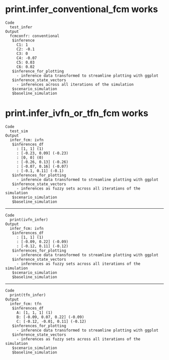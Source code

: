# print.infer_conventional_fcm works

    Code
      test_infer
    Output
      fcmconfr: conventional 
       $inference
         C1: 1
         C2: -0.1
         C3: 0
         C4: -0.07
         C5: 0.03
         C6: 0.02
       $inference_for_plotting
         - inference data transformed to streamline plotting with ggplot 
       $inference_state_vectors
         - inferences across all iterations of the simulation 
       $scenario_simulation
       $baseline_simulation

# print.infer_ivfn_or_tfn_fcm works

    Code
      test_sim
    Output
      infer_fcm: ivfn 
       $inferences_df
         : [1, 1] (1)
         : [-0.23, 0.09] (-0.23)
         : [0, 0] (0)
         : [-0.26, 0.13] (-0.26)
         : [-0.07, 0.16] (-0.07)
         : [-0.1, 0.11] (-0.1)
       $inferences_for_plotting
         - inference data transformed to streamline plotting with ggplot 
       $inference_state_vectors
         - inferences as fuzzy sets across all iterations of the simulation 
       $scenario_simulation
       $baseline_simulation

---

    Code
      print(ivfn_infer)
    Output
      infer_fcm: ivfn 
       $inferences_df
         : [1, 1] (1)
         : [-0.09, 0.22] (-0.09)
         : [-0.12, 0.11] (-0.12)
       $inferences_for_plotting
         - inference data transformed to streamline plotting with ggplot 
       $inference_state_vectors
         - inferences as fuzzy sets across all iterations of the simulation 
       $scenario_simulation
       $baseline_simulation

---

    Code
      print(tfn_infer)
    Output
      infer_fcm: tfn 
       $inferences_df
         A: [1, 1, 1] (1)
         B: [-0.09, 0.07, 0.22] (-0.09)
         C: [-0.12, -0.01, 0.11] (-0.12)
       $inferences_for_plotting
         - inference data transformed to streamline plotting with ggplot 
       $inference_state_vectors
         - inferences as fuzzy sets across all iterations of the simulation 
       $scenario_simulation
       $baseline_simulation

